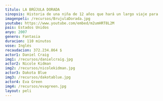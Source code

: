 ```yaml
---
titulo: LA BRÚJULA DORADA
sinopsis: Historia de una niña de 12 años que hará un largo viaje para intentar salvar a un amigo. En el camino se encontrará con todo tipo de extrañas criaturas, brujas y otros personajes de un universo paralelo... Lyra Belacqua es un una huérfana rebelde que vive como una reclusa en el Jordan College, en la ciudad de Oxford. Pero Lyra también viven en mundos no vistos, dimensiones intangibles donde la humanidad se desarrolla con sutiles diferencias. Ella va a todas partes con su daimonion, un pequeño animal, siempre cambiante llamado Pantalaimon. Pero el mundo de Lyra está cambiando. El supremo cuerpo de gobierno, llamado el Magisterium, está apretando sus garras contra la población. Su oscura maniobra ha dado lugar a una una fuerza misteriosa llamada los Gobblers -Zampones-, que está secuestrando niños.
imagenpeli: /recursos/BrujulaDorada.jpg
youtube: https://www.youtube.com/embed/m2umHRT8L2M
pais: Estados Unidos
anyo: 2007
genero: Fantasia
duracion: 110 minutos
vose: Inglés
recaudacion: 372.234.864 $
actor1: Daniel Craig
img1: /recursos/danielcraig.jpg
actor2: Nicole Kidman
img2: /recursos/nicolekidman.jpg
actor3: Dakota Blue
img3: /recursos/dakotablue.jpg
actor4: Eva Green
img4: /recursos/evagreen.jpg
layout: peli
---
```

